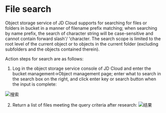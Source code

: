 # File search

Object storage service of JD Cloud supports for searching for files or folders in bucket in a manner of filename prefix matching; when searching by name prefix, the search of character string will be case-sensitive and cannot contain forward slash'/ 'character. The search scope is limited to the root level of the current object or to objects in the current folder (excluding subfolders and the objects contained therein).

Action steps for search are as follows:

1. Log in the object storage service console of JD Cloud and enter the bucket management->Object management page; enter what to search in the search box on the right, and click enter key or search button when the input is complete:

![搜索](https://github.com/jdcloudcom/cn/blob/edit/image/Object-Storage-Service/OSS-045.png)

2. Return a list of files meeting the query criteria after research:
![结果](https://github.com/jdcloudcom/cn/blob/edit/image/Object-Storage-Service/OSS-046.png)
